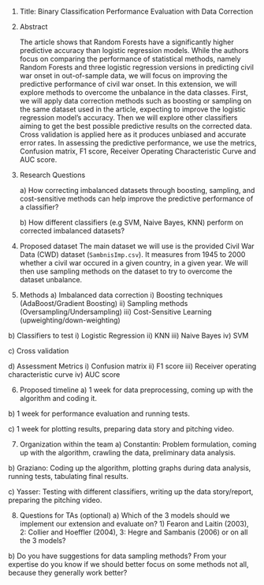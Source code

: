 1) Title: Binary Classification Performance Evaluation with Data Correction

2) Abstract

    The article shows that Random Forests have a significantly higher predictive accuracy than logistic regression models. While the authors focus on comparing the performance       of statistical methods, namely Random Forests and three logistic regression versions in predicting civil war onset in out-of-sample data, we will focus on improving the         predictive performance of civil war onset. In this extension, we will explore methods to overcome the unbalance in the data classes. First, we will apply data correction         methods such as boosting or sampling on the same dataset used in the article, expecting to improve the logistic regression model’s accuracy. Then we will explore other           classifiers aiming to get the best possible predictive results on the corrected data. Cross validation is applied here as it produces unbiased and accurate error rates. In       assessing the predictive performance, we use the metrics, Confusion matrix, F1 score, Receiver Operating Characteristic Curve and AUC score.

3) Research Questions

    a) How correcting imbalanced datasets through boosting, sampling, and cost-sensitive methods can help improve the predictive performance of a classifier?
    
    b) How different classifiers (e.g SVM, Naive Bayes, KNN) perform on corrected imbalanced datasets?

4) Proposed dataset
    The main dataset we will use is the provided Civil War Data (CWD) dataset (`SambnisImp.csv`). It measures from 1945 to 2000 whether a civil war occured in a given country,       in  a given year. We will then use sampling methods on the dataset to try to overcome the dataset unbalance.

5) Methods
  a) Imbalanced data correction 
        i) Boosting techniques (AdaBoost/Gradient Boosting)
       ii) Sampling methods (Oversampling/Undersampling)
      iii) Cost-Sensitive Learning (upweighting/down-weighting)
  
  b) Classifiers to test
        i) Logistic Regression
       ii) KNN
      iii) Naive Bayes
       iv) SVM
       
  c) Cross validation
  
  d) Assessment Metrics
        i) Confusion matrix
       ii) F1 score
      iii) Receiver operating characteristic curve
       iv) AUC score

6) Proposed timeline
  a) 1 week for data preprocessing, coming up with the algorithm and coding it. 
  
  b) 1 week for performance evaluation and running tests.
  
  c) 1 week for plotting results, preparing data story and pitching video.

7) Organization within the team
  a) Constantin: Problem formulation, coming up with the algorithm, crawling the data, preliminary data analysis.
  
  b) Graziano: Coding up the algorithm, plotting graphs during data analysis, running tests, tabulating final results.
  
  c) Yasser: Testing with different classifiers, writing up the data story/report, preparing the pitching video.

8) Questions for TAs (optional)
  a) Which of the 3 models should we implement our extension and evaluate on? 1) Fearon and Laitin (2003), 2: Collier and Hoeffler (2004), 3: Hegre and Sambanis (2006) or on all   the 3 models?
  
  b) Do you have suggestions for data sampling methods? From your expertise do you know if we should better focus on some methods not all, because they generally work better?

